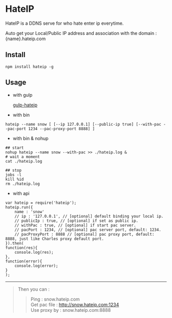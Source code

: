 # HateIP

HateIP is a DDNS serve for who hate enter ip everytime.

Auto get your Local/Public IP address and association with the domain : {name}.hateip.com


## Install

```
npm install hateip -g
```

## Usage

- with gulp

    [gulp-hateip](https://www.npmjs.com/package/gulp-hateip)


- with bin
  
```
hateip --name snow [ [--ip 127.0.0.1] [--public-ip true] [--with-pac --pac-port 1234 --pac-proxy-port 8888] ]
```

- with bin & nohup

```
## start
nohup hateip --name snow --with-pac >> ./hateip.log &
# wait a moment
cat ./hateip.log
```

```
## stop
jobs -l
kill %id
rm ./hateip.log
```

- with api
  
```
var hateip = require('hateip');
hateip.run({
    name : 'snow'
    // ip : '127.0.0.1', // [optional] default binding your local ip.
    // publicIp : true, // [optional] if set as public ip.
    // withPac : true, // [optional] if start pac server.
    // pacPort : 1234, // [optional] pac server port, default: 1234.
    // pacProxyPort : 8888 // [optional] pac proxy port, default: 8888, just like Charles proxy default port.
}).then(
function(res){
    console.log(res);
},
function(error){
    console.log(error);
}
);

```

---

> Then you can :  
>> Ping : snow.hateip.com  
>> Get pac file : http://snow.hateip.com:1234  
>> Use proxy by :  snow.hateip.com:8888  
